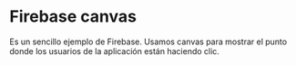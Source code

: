 # Firebase canvas

Es un sencillo ejemplo de Firebase. Usamos canvas para mostrar el punto donde los usuarios de la aplicación están haciendo clic.
